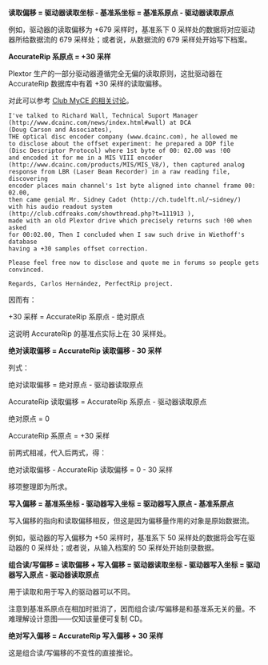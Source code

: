**读取偏移 = 驱动器读取坐标 - 基准系坐标 = 基准系原点 - 驱动器读取原点**

例如，驱动器的读取偏移为 +679 采样时，基准系下 0 采样处的数据将对应驱动器所给数据流的 679 采样处；或者说，从数据流的 679 采样处开始写下档案。

**AccurateRip 系原点 = +30 采样**

Plextor 生产的一部分驱动器遵循完全无偏的读取原则，这批驱动器在 AccurateRip 数据库中有着 +30 采样的读取偏移。

对此可以参考 [Club MyCE 的相关讨论](https://web.archive.org/web/20150620033909/http://club.myce.com/f61/offsets-handling-syncing-audio-data-vs-q-channel-111913/index3.html)。

```
I've talked to Richard Wall, Technical Suport Manager
(http://www.dcainc.com/news/index.html#wall) at DCA
(Doug Carson and Associates),
THE optical disc encoder company (www.dcainc.com), he allowed me
to disclose about the offset experiment: he prepared a DDP file
(Disc Descriptor Protocol) where 1st byte of 00: 02.00 was !00
and encoded it for me in a MIS VIII encoder
(http://www.dcainc.com/products/MIS/MIS_V8/), then captured analog
response from LBR (Laser Beam Recorder) in a raw reading file, discovering
encoder places main channel's 1st byte aligned into channel frame 00: 02.00,
then came genial Mr. Sidney Cadot (http://ch.tudelft.nl/~sidney/)
with his audio readout system (http://club.cdfreaks.com/showthread.php?t=111913 ),
made with an old Plextor drive which precisely returns such !00 when asked
for 00:02.00, Then I concluded when I saw such drive in Wiethoff's database
having a +30 samples offset correction.

Please feel free now to disclose and quote me in forums so people gets convinced.

Regards, Carlos Hernández, PerfectRip project.
```

因而有：

+30 采样 = AccurateRip 系原点 - 绝对原点

这说明 AccurateRip 的基准点实际上在 30 采样处。

**绝对读取偏移 = AccurateRip 读取偏移 - 30 采样**

列式：

绝对读取偏移 = 绝对原点 - 驱动器读取原点

AccurateRip 读取偏移 = AccurateRip 系原点 - 驱动器读取原点

绝对原点 = 0

AccurateRip 系原点 = +30 采样

前两式相减，代入后两式，得：

绝对读取偏移 - AccurateRip 读取偏移 = 0 - 30 采样

移项整理即为所求。

**写入偏移 = 基准系坐标 - 驱动器写入坐标 = 驱动器写入原点 - 基准系原点**

写入偏移的指向和读取偏移相反，但这是因为偏移量作用的对象是原始数据流。

例如，驱动器的写入偏移为 +50 采样时，基准系下 50 采样处的数据将会写在驱动器的 0 采样处；或者说，从输入档案的 50 采样处开始刻录数据。

**组合读/写偏移 = 读取偏移 + 写入偏移 = 驱动器读取坐标 - 驱动器写入坐标 = 驱动器写入原点 - 驱动器读取原点**

用于读取和用于写入的驱动器可以不同。

注意到基准系原点在相加时抵消了，因而组合读/写偏移是和基准系无关的量。不难理解设计意图——仅知该量便可复制 CD。

**绝对写入偏移 = AccurateRip 写入偏移 + 30 采样**

这是组合读/写偏移的不变性的直接推论。
